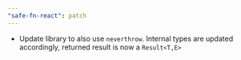 ```yaml
---
"safe-fn-react": patch
---
```


- Update library to also use `neverthrow`. Internal types are updated accordingly, returned result is now a `Result<T,E>`
